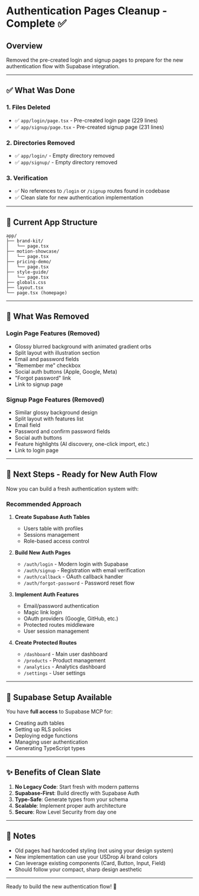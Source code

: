 # Authentication Pages Cleanup - Complete ✅

## Overview
Removed the pre-created login and signup pages to prepare for the new authentication flow with Supabase integration.

---

## ✅ What Was Done

### 1. **Files Deleted**
- ✅ `app/login/page.tsx` - Pre-created login page (229 lines)
- ✅ `app/signup/page.tsx` - Pre-created signup page (231 lines)

### 2. **Directories Removed**
- ✅ `app/login/` - Empty directory removed
- ✅ `app/signup/` - Empty directory removed

### 3. **Verification**
- ✅ No references to `/login` or `/signup` routes found in codebase
- ✅ Clean slate for new authentication implementation

---

## 📁 Current App Structure

```
app/
├── brand-kit/
│   └── page.tsx
├── motion-showcase/
│   └── page.tsx
├── pricing-demo/
│   └── page.tsx
├── style-guide/
│   └── page.tsx
├── globals.css
├── layout.tsx
└── page.tsx (homepage)
```

---

## 🎯 What Was Removed

### Login Page Features (Removed)
- Glossy blurred background with animated gradient orbs
- Split layout with illustration section
- Email and password fields
- "Remember me" checkbox
- Social auth buttons (Apple, Google, Meta)
- "Forgot password" link
- Link to signup page

### Signup Page Features (Removed)
- Similar glossy background design
- Split layout with features list
- Email field
- Password and confirm password fields
- Social auth buttons
- Feature highlights (AI discovery, one-click import, etc.)
- Link to login page

---

## 🚀 Next Steps - Ready for New Auth Flow

Now you can build a fresh authentication system with:

### Recommended Approach
1. **Create Supabase Auth Tables**
   - Users table with profiles
   - Sessions management
   - Role-based access control

2. **Build New Auth Pages**
   - `/auth/login` - Modern login with Supabase
   - `/auth/signup` - Registration with email verification
   - `/auth/callback` - OAuth callback handler
   - `/auth/forgot-password` - Password reset flow

3. **Implement Auth Features**
   - Email/password authentication
   - Magic link login
   - OAuth providers (Google, GitHub, etc.)
   - Protected routes middleware
   - User session management

4. **Create Protected Routes**
   - `/dashboard` - Main user dashboard
   - `/products` - Product management
   - `/analytics` - Analytics dashboard
   - `/settings` - User settings

---

## 🔧 Supabase Setup Available

You have **full access** to Supabase MCP for:
- Creating auth tables
- Setting up RLS policies
- Deploying edge functions
- Managing user authentication
- Generating TypeScript types

---

## ✨ Benefits of Clean Slate

1. **No Legacy Code**: Start fresh with modern patterns
2. **Supabase-First**: Build directly with Supabase Auth
3. **Type-Safe**: Generate types from your schema
4. **Scalable**: Implement proper auth architecture
5. **Secure**: Row Level Security from day one

---

## 📝 Notes

- Old pages had hardcoded styling (not using your design system)
- New implementation can use your USDrop Ai brand colors
- Can leverage existing components (Card, Button, Input, Field)
- Should follow your compact, sharp design aesthetic

---

Ready to build the new authentication flow! 🎉

